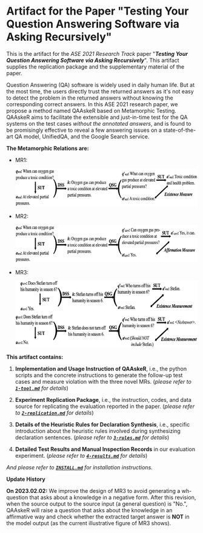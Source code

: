 # Artifact for the Paper "Testing Your Question Answering Software via Asking Recursively"

This is the artifact for the *ASE 2021 Research Track* paper "***Testing Your Question Answering Software via Asking Recursively***". This artifact supplies the replication package and the supplementary material of the paper. 

Question Answering (QA) software is widely used in daily human life. But at the most time, the users directly trust the returned answers as it's not easy to detect the problem in the returned answers without knowing the corresponding correct answers. 
In this ASE 2021 research paper, we propose a method named QAAskeR based on Metamorphic Testing. QAAskeR aims to facilitate the extensible and just-in-time test for the QA systems on the test cases *without the annotated answers*, and is found to be promisingly effective to reveal a few answering issues on a state-of-the-art QA model, UnifiedQA, and the Google Search service. 

**The Metamorphic Relations are:**

- MR1:

  <img src="./figures/MR1.png" width = "650" height = "100">

- MR2:

  <img src="./figures/MR2.png" width = "650" height = "100">

- MR3:

  <img src="./figures/MR3.png" width = "690" height = "175">

**This artifact contains:**

1. **Implementation and Usage Instruction of QAAskeR**, i.e., the python scripts and the concrete instructions to generate the follow-up test cases and measure violation with the three novel MRs. (*please refer to **[`1-tool.md`](1-tool.md)** for details*)

2. **Experiment Replication Package**, i.e., the instruction, codes, and data source for replicating the evaluation reported in the paper. (*please refer to **[`2-replication.md`](2-replication.md)** for details*)

3. **Details of the Heuristic Rules for Declaration Synthesis**, i.e., specific introduction about the heuristic rules involved during synthesizing declaration sentences. (*please refer to **[`3-rules.md`](3-rules.md)** for details*)

4. **Detailed Test Results and Manual Inspection Records** in our evaluation experiment. (*please refer to **[`4-results.md`](4-results.md)** for details*)

*And please refer to **[`INSTALL.md`](INSTALL.md)** for installation instructions.*

**Update History**

**On 2023.02.02:** We improve the design of MR3 to avoid generating a wh-question that asks about a knowledge in a negative form. After this revision, when the source output to the source input (a general question) is "No.", QAAskeR will raise a question that asks about the knowledge in an affirmative way and check whether the extracted target answer is **NOT** in the model output (as the current illustrative figure of MR3 shows). 